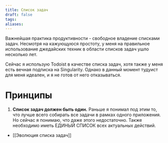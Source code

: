 ```yaml
---
title: Список задач
draft: false
tags: 
aliases:
---
```

Важнейшая практика продуктивности - свободное владение списками задач. Несмотря на кажующуюся простоту, у меня на правильное использование джедайских техник в области списков задач ушло несколько лет.

Сейчас я использую Todoist в качестве списка задач, хотя также у меня есть вечная подписка на Singularity. Однако в данный момент тудуист для меня идеален, и я не готов от него отказываться. 
# Принципы

1. **Список задач должен быть один.** Раньше я понимал под этим то, что лучше всего собирать все задачи в рамках одного приложения. Но сейчас я понимаю, что даже этого недостаточно. Также необходимо иметь ЕДИНЫЙ СПИСОК всех актуальных действий.

- [[Эволюция списка задач]]